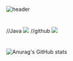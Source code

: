 ![header](https://capsule-render.vercel.app/api?type=Waving&fontSize=38&fontColor=black&text=Welcome&nbsp;To&nbsp;My&nbsp;GitHub&animation=fadeIn&color=auto)
#

//Java
<img src="https://img.shields.io/badge/JAVA-007396?style=for-the-badge&logo=java&logoColor=white">
//github
<img src="https://img.shields.io/badge/github-181717?style=for-the-badge&logo=github&logoColor=white">

#
![Anurag's GitHub stats](https://github-readme-stats.vercel.app/api?username=biabamroi&show_icons=true&theme=graywhite)
